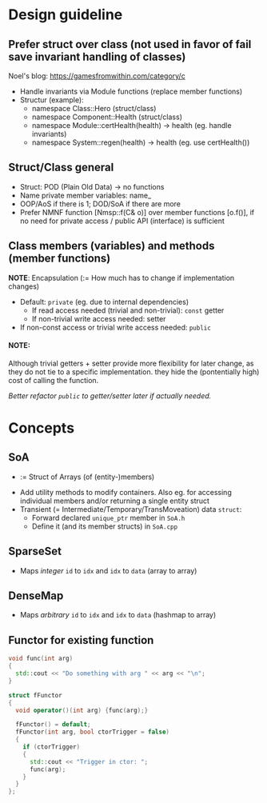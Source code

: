 # Design guideline
## Prefer struct over class (**not used in favor of fail save invariant handling of classes**)
Noel's blog: https://gamesfromwithin.com/category/c
- Handle invariants via Module functions (replace member functions)
- Structur (example): 
    - namespace Class::Hero (struct/class)
    - namespace Component::Health (struct/class)
    - namespace Module::certHealth(health) -> health (eg. handle invariants)
    - namespace System::regen(health) -> health (eg. use certHealth())

## Struct/Class general
- Struct: POD (Plain Old Data) -> no functions
- Name private member variables: name_
- OOP/AoS if there is 1; DOD/SoA if there are more
- Prefer NMNF function [Nmsp::f(C& o)] over member functions [o.f()], if no need for private access / public API (interface) is sufficient

## Class members (variables) and methods (member functions)
**NOTE**: Encapsulation (:= How much has to change if implementation changes)
- Default: `private` (eg. due to internal dependencies)
    - If read access needed (trivial and non-trivial): `const` getter
    - If non-trivial write access needed: setter
- If non-const access or trivial write access needed: `public`

#### **NOTE**: 
Although trivial getters + setter provide more flexibility for later change, as they do not tie to a specific implementation. they hide the (pontentially high) cost of calling the function. 

*Better refactor `public` to getter/setter later if actually needed.*


# Concepts
## SoA
- := Struct of Arrays (of (entity-)members)
<!-- - If access other than by index needed: Add an additional mapping-member Id(entifier)->Index 
 - Decide if duplication for mapping, or support O(n) lookup of values -->
- Add utility methods to modify containers. Also eg. for accessing individual members and/or returning a single entity struct
- Transient (= Intermediate/Temporary/TransMoveation) data `struct`:
    - Forward declared `unique_ptr` member in `SoA.h`
    - Define it (and its member structs) in `SoA.cpp`

## SparseSet
- Maps _integer_ `id` to `idx` and `idx` to `data` (array to array)

## DenseMap 
- Maps _arbitrary_ `id` to `idx` and `idx` to `data` (hashmap to array)

## Functor for existing function
```cpp
void func(int arg)
{
  std::cout << "Do something with arg " << arg << "\n";
}

struct fFunctor
{
  void operator()(int arg) {func(arg);}

  fFunctor() = default;
  fFunctor(int arg, bool ctorTrigger = false)
  {
    if (ctorTrigger)
    {
      std::cout << "Trigger in ctor: ";
      func(arg);
    }
  }
};
```

